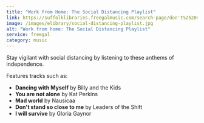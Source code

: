 ```yaml
---
title: "Work from Home: The Social Distancing Playlist"
link: https://suffolklibraries.freegalmusic.com/search-page/don't%2520stand%2520so%2520close%2520to%2520me%2520leaders%2520of%2520the%2520shift/playlists/365054
image: /images/elibrary/social-distancing-playlist.jpg
alt: "Work from home: The Social Distancing Playlist"
service: freegal
category: music
---
```


Stay vigilant with social distancing by listening to these anthems of independence.

Features tracks such as:

- **Dancing with Myself** by Billy and the Kids
- **You are not alone** by Kat Perkins
- **Mad world** by Nausicaa
- **Don't stand so close to me** by Leaders of the Shift
- **I will survive** by Gloria Gaynor

